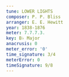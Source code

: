 ```yaml
---
tune: LOWER LIGHTS
composer: P. P. Bliss
arranger: E. E. Hewitt
year: 1838-1876
meter: 7.7.7.3.
key: B♭ Major
anacrusis: 0
meter_error: '0'
time_signature: 3/4
meterError: 0
timeSignature: 9/8
---
```

